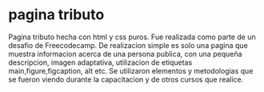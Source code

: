 # pagina tributo
Pagina tributo hecha con html y css puros. Fue realizada como parte de un desafio de Freecodecamp.
De realizacion simple es solo una pagina que muestra informacion acerca de una persona publica, con una 
pequeña descripcion, imagen adaptativa, utilizacion de etiquetas main,figure,figcaption, alt etc.
  Se utilizaron elementos y metodologias que se fueron viendo durante la capacitacion y
de otros cursos que realice.

